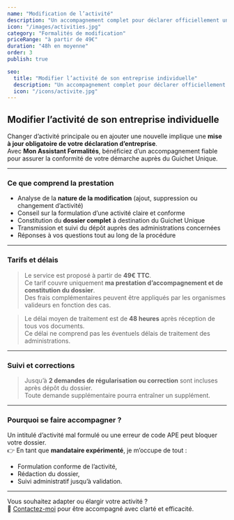 ```yaml
---
name: "Modification de l’activité"
description: "Un accompagnement complet pour déclarer officiellement un changement ou un ajout d’activité à votre entreprise individuelle."
icon: "/images/activities.jpg"
category: "Formalités de modification"
priceRange: "à partir de 49€"
duration: "48h en moyenne"
order: 3
publish: true

seo:
  title: "Modifier l’activité de son entreprise individuelle"
  description: "Un accompagnement complet pour déclarer officiellement un changement ou un ajout d’activité à votre entreprise individuelle."
  icon: "/icons/activite.jpg"
---
```


## Modifier l’activité de son entreprise individuelle

Changer d’activité principale ou en ajouter une nouvelle implique une **mise à jour obligatoire de votre déclaration d’entreprise**.  
Avec **Mon Assistant Formalités**, bénéficiez d’un accompagnement fiable pour assurer la conformité de votre démarche auprès du Guichet Unique.

---

### Ce que comprend la prestation

- Analyse de la **nature de la modification** (ajout, suppression ou changement d’activité)
- Conseil sur la formulation d’une activité claire et conforme
- Constitution du **dossier complet** à destination du Guichet Unique
- Transmission et suivi du dépôt auprès des administrations concernées
- Réponses à vos questions tout au long de la procédure

---

### Tarifs et délais

> Le service est proposé à partir de **49€ TTC**.  
> Ce tarif couvre uniquement **ma prestation d’accompagnement et de constitution du dossier**.  
> Des frais complémentaires peuvent être appliqués par les organismes valideurs en fonction des cas.

> Le délai moyen de traitement est de **48 heures** après réception de tous vos documents.  
> Ce délai ne comprend pas les éventuels délais de traitement des administrations.

---

### Suivi et corrections

> Jusqu’à **2 demandes de régularisation ou correction** sont incluses après dépôt du dossier.  
> Toute demande supplémentaire pourra entraîner un supplément.

---

### Pourquoi se faire accompagner ?

Un intitulé d’activité mal formulé ou une erreur de code APE peut bloquer votre dossier.  
👉 En tant que **mandataire expérimenté**, je m’occupe de tout :

- Formulation conforme de l’activité,
- Rédaction du dossier,
- Suivi administratif jusqu’à validation.

---

Vous souhaitez adapter ou élargir votre activité ?  
📩 [Contactez-moi](/contact) pour être accompagné avec clarté et efficacité.
